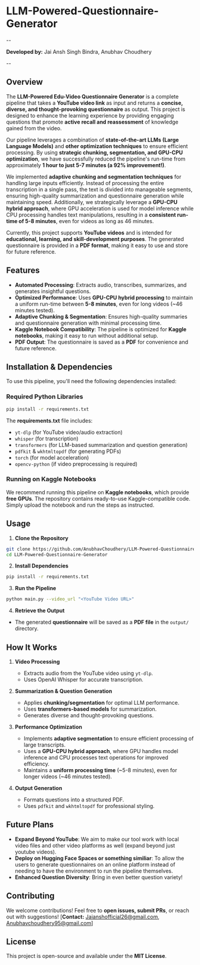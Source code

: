# LLM-Powered-Questionnaire-Generator

--

**Developed by:** Jai Ansh Singh Bindra, Anubhav Choudhery

--

## Overview

The **LLM-Powered Edu-Video Questionnaire Generator** is a complete pipeline that takes a **YouTube video link** as input and returns a **concise, diverse, and thought-provoking questionnaire** as output. This project is designed to enhance the learning experience by providing engaging questions that promote **active recall and reassessment** of knowledge gained from the video.

Our pipeline leverages a combination of **state-of-the-art LLMs (Large Language Models)** and **other optimization techniques** to ensure efficient processing. By using **strategic chunking, segmentation, and GPU-CPU optimization**, we have successfully reduced the pipeline's run-time from approximately **1 hour to just 5-7 minutes (a 92% improvement!)**. 

We implemented **adaptive chunking and segmentation techniques** for handling large inputs efficiently. Instead of processing the entire transcription in a single pass, the text is divided into manageable segments, ensuring high-quality summarization and questionnaire generation while maintaining speed. Additionally, we strategically leverage a **GPU-CPU hybrid approach**, where GPU acceleration is used for model inference while CPU processing handles text manipulations, resulting in a **consistent run-time of 5-8 minutes**, even for videos as long as 46 minutes.

Currently, this project supports **YouTube videos** and is intended for **educational, learning, and skill-development purposes**. The generated questionnaire is provided in a **PDF format**, making it easy to use and store for future reference.

## Features

- **Automated Processing**: Extracts audio, transcribes, summarizes, and generates insightful questions.
- **Optimized Performance**: Uses **GPU-CPU hybrid processing** to maintain a uniform run-time between **5-8 minutes**, even for long videos (~46 minutes tested).
- **Adaptive Chunking & Segmentation**: Ensures high-quality summaries and questionnaire generation with minimal processing time.
- **Kaggle Notebook Compatibility**: The pipeline is optimized for **Kaggle notebooks**, making it easy to run without additional setup.
- **PDF Output**: The questionnaire is saved as a **PDF** for convenience and future reference.

## Installation & Dependencies

To use this pipeline, you'll need the following dependencies installed:

### Required Python Libraries
```bash
pip install -r requirements.txt
```
The **requirements.txt** file includes:
- `yt-dlp` (for YouTube video/audio extraction)
- `whisper` (for transcription)
- `transformers` (for LLM-based summarization and question generation)
- `pdfkit` & `wkhtmltopdf` (for generating PDFs)
- `torch` (for model acceleration)
- `opencv-python` (if video preprocessing is required)

### Running on Kaggle Notebooks
We recommend running this pipeline on **Kaggle notebooks**, which provide **free GPUs**. The repository contains ready-to-use Kaggle-compatible code. Simply upload the notebook and run the steps as instructed.

## Usage

1. **Clone the Repository**
```bash
git clone https://github.com/AnubhavChoudhery/LLM-Powered-Questionnaire-Generator.git
cd LLM-Powered-Questionnaire-Generator
```

2. **Install Dependencies**
```bash
pip install -r requirements.txt
```

3. **Run the Pipeline**
```bash
python main.py --video_url "<YouTube Video URL>"
```

4. **Retrieve the Output**
- The generated **questionnaire** will be saved as a **PDF file** in the `output/` directory.

## How It Works

1. **Video Processing**
   - Extracts audio from the YouTube video using `yt-dlp`.
   - Uses OpenAI Whisper for accurate transcription.

2. **Summarization & Question Generation**
   - Applies **chunking/segmentation** for optimal LLM performance.
   - Uses **transformers-based models** for summarization.
   - Generates diverse and thought-provoking questions.

3. **Performance Optimization**
   - Implements **adaptive segmentation** to ensure efficient processing of large transcripts.
   - Uses a **GPU-CPU hybrid approach**, where GPU handles model inference and CPU processes text operations for improved efficiency.
   - Maintains a **uniform processing time** (~5-8 minutes), even for longer videos (~46 minutes tested).

4. **Output Generation**
   - Formats questions into a structured PDF.
   - Uses `pdfkit` and `wkhtmltopdf` for professional styling.

## Future Plans
- **Expand Beyond YouTube**: We aim to make our tool work with local video files and other video platforms as well (expand beyond just youtube videos).
- **Deploy on Hugging Face Spaces or something similiar**: To allow the users to generate questionnaires on an online platform instead of needing to have the environment to run the pipeline themselves.
- **Enhanced Question Diversity**: Bring in even better question variety!

## Contributing
We welcome contributions! Feel free to **open issues, submit PRs**, or reach out with suggestions!
[**Contact:** [Jaianshofficial26@gmail.com](mailto:jaianshofficial26@gmail.com), [Anubhavchoudhery95@gmail.com](mailto:anubhavchoudhery95@gmail.com)]

## License
This project is open-source and available under the **MIT License**.
